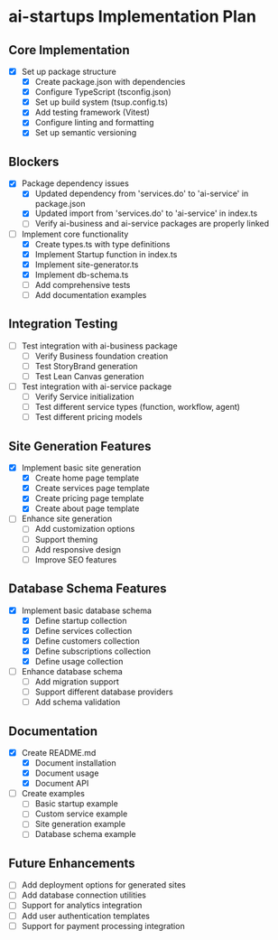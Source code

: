 # ai-startups Implementation Plan

## Core Implementation

- [x] Set up package structure
  - [x] Create package.json with dependencies
  - [x] Configure TypeScript (tsconfig.json)
  - [x] Set up build system (tsup.config.ts)
  - [x] Add testing framework (Vitest)
  - [x] Configure linting and formatting
  - [x] Set up semantic versioning

## Blockers

- [x] Package dependency issues
  - [x] Updated dependency from 'services.do' to 'ai-service' in package.json
  - [x] Updated import from 'services.do' to 'ai-service' in index.ts
  - [ ] Verify ai-business and ai-service packages are properly linked

- [ ] Implement core functionality
  - [x] Create types.ts with type definitions
  - [x] Implement Startup function in index.ts
  - [x] Implement site-generator.ts
  - [x] Implement db-schema.ts
  - [ ] Add comprehensive tests
  - [ ] Add documentation examples

## Integration Testing

- [ ] Test integration with ai-business package
  - [ ] Verify Business foundation creation
  - [ ] Test StoryBrand generation
  - [ ] Test Lean Canvas generation

- [ ] Test integration with ai-service package
  - [ ] Verify Service initialization
  - [ ] Test different service types (function, workflow, agent)
  - [ ] Test different pricing models

## Site Generation Features

- [x] Implement basic site generation
  - [x] Create home page template
  - [x] Create services page template
  - [x] Create pricing page template
  - [x] Create about page template
  
- [ ] Enhance site generation
  - [ ] Add customization options
  - [ ] Support theming
  - [ ] Add responsive design
  - [ ] Improve SEO features

## Database Schema Features

- [x] Implement basic database schema
  - [x] Define startup collection
  - [x] Define services collection
  - [x] Define customers collection
  - [x] Define subscriptions collection
  - [x] Define usage collection
  
- [ ] Enhance database schema
  - [ ] Add migration support
  - [ ] Support different database providers
  - [ ] Add schema validation

## Documentation

- [x] Create README.md
  - [x] Document installation
  - [x] Document usage
  - [x] Document API
  
- [ ] Create examples
  - [ ] Basic startup example
  - [ ] Custom service example
  - [ ] Site generation example
  - [ ] Database schema example

## Future Enhancements

- [ ] Add deployment options for generated sites
- [ ] Add database connection utilities
- [ ] Support for analytics integration
- [ ] Add user authentication templates
- [ ] Support for payment processing integration
